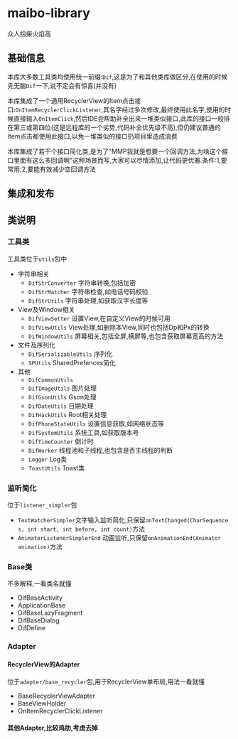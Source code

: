 # maibo-library

众人拾柴火焰高

## 基础信息

本库大多数工具类均使用统一前缀:`Dif`,这是为了和其他类库做区分,在使用的时候先无脑`Dif`一下,说不定会有惊喜(并没有)

本库集成了一个通用RecyclerView的Item点击接口:`OnItemRecyclerClickListener`,其名字经过多次修改,最终使用此名字,使用的时候直接输入`OnItemClick`,然后IDE会帮助补全出来一堆类似接口,此库的接口一般排在第三或第四位(这是远程库的一个劣势,代码补全优先级不高),但仍建议普通的Item点击都使用此接口,以免一堆类似的接口扔项目里造成浪费

本库集成了若干个接口简化类,是为了"MMP我就是想要一个回调方法,为啥这个接口里面有这么多回调啊"这种场景而写,大家可以尽情添加,让代码更优雅.条件:1,要常用;2,要能有效减少空回调方法

## 集成和发布

## 类说明

### 工具类

工具类位于`utils`包中

- 字符串相关
  - `DifStrConverter` 字符串转换,包括加密
  - `DifStrMatcher` 字符串检查,如电话号码校验
  - `DifStrUtils` 字符串处理,如获取汉字长度等
- View及Window相关
  - `DifViewSetter` 设置View,在自定义View的时候可用
  - `DifViewUtils` View处理,如删除本View,同时也包括Dp和Px的转换
  - `DifWindowUtils` 屏幕相关,包括全屏,横屏等,也包含获取屏幕宽高的方法
- 文件及序列化
  - `DifSerializableUtils` 序列化
  - `SPUtils` SharedPrefences简化
- 其他
  - `DifCommonUtils` 
  - `DifImageUtils` 图片处理
  - `DifGsonUtils` Gson处理
  - `DifDateUtils` 日期处理
  - `DifHackUtils` Root相关处理
  - `DifPhoneStateUtils` 设置信息获取,如网络状态等
  - `DifSystemUtils` 系统工具,如获取版本号
  - `DifTimeCounter` 倒计时
  - `DifWorker` 线程池和子线程,也包含是否主线程的判断
  - `Logger` Log类
  - `ToastUtils` Toast类

### 监听简化

位于`listener_simpler`包

- `TextWatcherSimpler`文字输入监听简化,只保留`onTextChanged(CharSequence s, int start, int before, int count)`方法
- `AnimatorListenerSimplerEnd` 动画监听,只保留`onAnimationEnd(Animator animation)`方法

### Base类

不多解释,一看类名就懂

- DifBaseActivity
- ApplicationBase
- DifBaseLazyFragment
- DifBaseDialog
- DifDefine

### Adapter

#### RecyclerView的Adapter

位于`adapter/base_recycler`包,用于RecyclerView单布局,用法一看就懂

- BaseRecyclerViewAdapter<T>
- BaseViewHolder<T>
- OnItemRecyclerClickListener


#### 其他Adapter,比较鸡肋,考虑去掉


